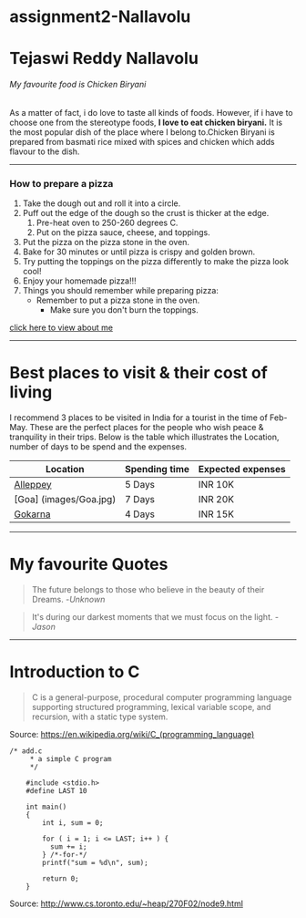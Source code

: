 # assignment2-Nallavolu
# Tejaswi Reddy Nallavolu
###### My favourite food is Chicken Biryani
As a matter of fact, i do love to taste all kinds of foods. However, if i have to choose one from the stereotype foods, **I love to eat chicken biryani.** It is the most popular dish of the place where I belong to.Chicken Biryani is prepared from basmati rice mixed with spices and chicken which adds flavour to the dish.

----

### How to prepare a pizza
1. Take the dough out and roll it into a circle.
2. Puff out the edge of the dough so the crust is thicker at the edge.
    1. Pre-heat oven to 250-260 degrees C.
    2. Put on the pizza sauce, cheese, and toppings.
3. Put the pizza on the pizza stone in the oven.
4. Bake for 30 minutes or until pizza is crispy and golden brown.
5. Try putting the toppings on the pizza differently to make the pizza look cool!
6. Enjoy your homemade pizza!!!    
7. Things you should remember while preparing pizza:
    * Remember to put a pizza stone in the oven.
      * Make sure you don't burn the toppings.


[click here to view about me](AboutMe.md)

---------

# Best places to visit & their cost of living

I recommend 3 places to be visited in India for a tourist in the time of Feb-May. These are the perfect places for the people who wish peace & tranquility in their trips. Below is the table which illustrates the Location, number of days to be spend and the expenses.

| Location                 | Spending time | Expected expenses|
|--------------            |---------------|------------------|
| [Alleppey](images/ALLEPPEY.jpg) | 5 Days        | INR 10K          |
|[Goa] (images/Goa.jpg)           | 7 Days        | INR 20K          |
| [Gokarna](images/GOKARNA.jpg)  | 4 Days        | INR 15K          |

--------

# My favourite Quotes

> The future belongs to those who believe in the beauty of their Dreams. -*Unknown*

> It's during our darkest moments that we must focus on the light. -*Jason*

--------

# Introduction to C
> C is a general-purpose, procedural computer programming language supporting structured programming, lexical variable scope, and recursion, with a static type system. 

 Source:  <https://en.wikipedia.org/wiki/C_(programming_language)>


```
/* add.c
     * a simple C program
     */
      
    #include <stdio.h>
    #define LAST 10
      
    int main()
    {
        int i, sum = 0;
       
        for ( i = 1; i <= LAST; i++ ) {
          sum += i;
        } /*-for-*/
        printf("sum = %d\n", sum);

        return 0;
    }
```
Source: <http://www.cs.toronto.edu/~heap/270F02/node9.html>

